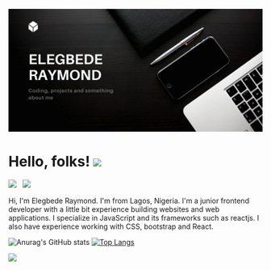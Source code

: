 ![Header](https://github.com/m0nds/Elegbede-Raymond/blob/main/Black%20Flat%20%26%20Minimalist%20Accounting%20Business%20Website.png)
# Hello, folks! <img src="https://raw.githubusercontent.com/MartinHeinz/MartinHeinz/master/wave.gif" width="30px">

<a href="https://twitter.com/m0nds_"><img height="30" src="https://github.com/WaylonWalker/WaylonWalker/blob/main/icon/twitter.png?raw=true"></a>&nbsp;&nbsp;
<a href="https://instagram.com/m0nds"><img height="30" src="https://github.com/WaylonWalker/WaylonWalker/blob/main/icon/instagram.jpg?raw=true"></a>&nbsp;&nbsp;

Hi, I'm Elegbede Raymond. I'm from Lagos, Nigeria. I'm a junior frontend developer with a little bit experience building websites and web applications. I specialize in JavaScript and its frameworks such as reactjs. I also have experience working with CSS, bootstrap and React.

![Anurag's GitHub stats](https://github-readme-stats.vercel.app/api?username=m0nds&show_icons=true)
[![Top Langs](https://github-readme-stats.vercel.app/api/top-langs/?username=m0nds)](https://github.com/m0nds/github-readme-stats)

![](https://img.shields.io/badge/Code-JavaScript-informational?style=flat&logo=javascript&logoColor=white&color=2bbc8a)





